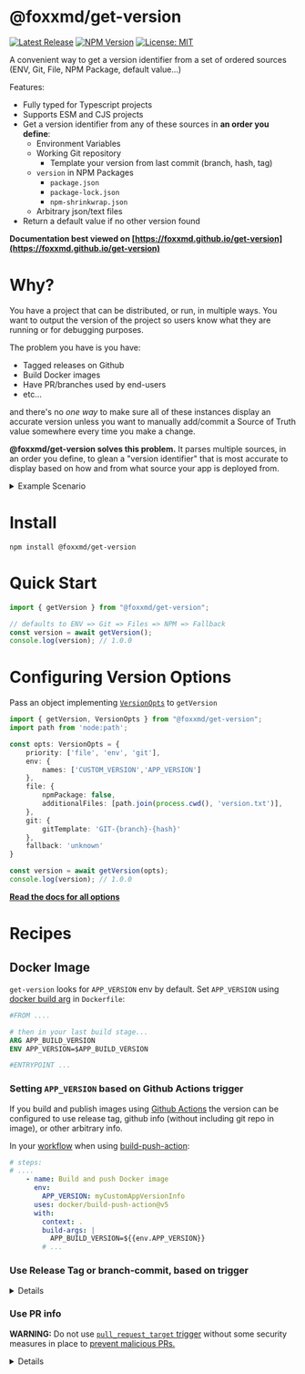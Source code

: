# @foxxmd/get-version

[![Latest Release](https://img.shields.io/github/v/release/foxxmd/get-version)](https://github.com/FoxxMD/logging/get-version)
[![NPM Version](https://img.shields.io/npm/v/%40foxxmd%2Fget-version)](https://www.npmjs.com/package/@foxxmd/get-version)
[![License: MIT](https://img.shields.io/badge/License-MIT-yellow.svg)](https://opensource.org/licenses/MIT)

A convenient way to get a version identifier from a set of ordered sources (ENV, Git, File, NPM Package, default value...)

Features:

* Fully typed for Typescript projects
* Supports ESM and CJS projects
* Get a version identifier from any of these sources in **an order you define**:
  * Environment Variables
  * Working Git repository
    * Template your version from last commit (branch, hash, tag)
  * `version` in NPM Packages
    * `package.json`
    * `package-lock.json`
    * `npm-shrinkwrap.json`
  * Arbitrary json/text files
* Return a default value if no other version found

**Documentation best viewed on [https://foxxmd.github.io/get-version](https://foxxmd.github.io/get-version)**

# Why?

You have a project that can be distributed, or run, in multiple ways. You want to output the version of the project so users know what they are running or for debugging purposes.

The problem you have is you have:

* Tagged releases on Github
* Build Docker images
* Have PR/branches used by end-users
* etc...

and there's no _one way_ to make sure all of these instances display an accurate version unless you want to manually add/commit a Source of Truth value somewhere every time you make a change.

**@foxxmd/get-version solves this problem.** It parses multiple sources, in an order you define, to glean a "version identifier" that is most accurate to display based on how and from what source your app is deployed from.

<details>

<summary>Example Scenario</summary>

We will look for a version from sources in this order=: ENV, Git, NPM, Fallback

First look for ENV...

* Build your images with ENV `APP_VERSION` parsed from release tag with GH Actions
* Build and push image from local to registry with a custom `APP_VERSION` for one-offs

ENV not found then with Git...

* End-user (or you) clones/forks project and runs natively => version parsed from last commit as `{branch}-{commit}`

Git not found then with NPM...

* End-user downloads copy of project from Release asset or .zip on github => finds `package-lock.json` in project folder and uses `version` set by you for release

NPM not found...

* Uses `fallback` value set in project so you know user is using an uncommon setup (or something is wrong!)


</details>

# Install 

```
npm install @foxxmd/get-version
```

# Quick Start

```ts
import { getVersion } from "@foxxmd/get-version";

// defaults to ENV => Git => Files => NPM => Fallback
const version = await getVersion();
console.log(version); // 1.0.0
```

# Configuring Version Options

Pass an object implementing [`VersionOpts`](https://foxxmd.github.io/get-version/interfaces/VersionOpts.html) to `getVersion`

```ts
import { getVersion, VersionOpts } from "@foxxmd/get-version";
import path from 'node:path';

const opts: VersionOpts = {
    priority: ['file', 'env', 'git'],
    env: {
        names: ['CUSTOM_VERSION','APP_VERSION']
    },
    file: {
        npmPackage: false,
        additionalFiles: [path.join(process.cwd(), 'version.txt')],
    },
    git: {
        gitTemplate: 'GIT-{branch}-{hash}'
    },
    fallback: 'unknown'
}

const version = await getVersion(opts);
console.log(version); // 1.0.0
```

[**Read the docs for all options**](https://foxxmd.github.io/get-version/functions/getVersion.html)

# Recipes

## Docker Image

`get-version` looks for `APP_VERSION` env by default. Set `APP_VERSION` using [docker build arg](https://stackoverflow.com/questions/39597925/how-do-i-set-environment-variables-during-the-docker-build-process/63640896#63640896) in `Dockerfile`:

```dockerfile
#FROM ....

# then in your last build stage...
ARG APP_BUILD_VERSION
ENV APP_VERSION=$APP_BUILD_VERSION

#ENTRYPOINT ...
```

### Setting `APP_VERSION` based on Github Actions trigger

If you build and publish images using [Github Actions](https://docs.github.com/en/actions) the version can be configured to use release tag, github info (without including git repo in image), or other arbitrary info.

In your [workflow](https://docs.github.com/en/actions/using-workflows/about-workflows) when using [build-push-action](https://github.com/docker/build-push-action):

```yaml
# steps:
# ....
    - name: Build and push Docker image
      env:
        APP_VERSION: myCustomAppVersionInfo
      uses: docker/build-push-action@v5
      with:
        context: .
        build-args: |
          APP_BUILD_VERSION=${{env.APP_VERSION}}
        # ...
```

### Use Release Tag or branch-commit, based on trigger

<details>

```yaml
on:
  push:
    branches:
      - 'master'
      - 'develop'
    tags:
      - '*.*.*'
jobs:
  publish:
    name: Build and Publish Image
    if: github.event_name != 'pull_request'
    runs-on: ubuntu-latest
    steps:
      - 
      - name: Check out the repo
        uses: actions/checkout@v4
        
      - name: Set short git commit SHA
        id: vars
        # https://dev.to/hectorleiva/github-actions-and-creating-a-short-sha-hash-8b7
        # short sha available under env.COMMIT_SHORT_SHA
        run: |
          calculatedSha=$(git rev-parse --short HEAD)
          branchName=$(git rev-parse --abbrev-ref HEAD)
          echo "COMMIT_SHORT_SHA=$calculatedSha" >> $GITHUB_ENV
          echo "COMMIT_BRANCH=$branchName" >> $GITHUB_ENV

# do whatever else you need to do...

      - name: Build and push Docker image
        env:
          # if action triggers on release, version uses tag
          # if action triggers on push to an included branch version is {branch}-{shortSHA}
          APP_VERSION: ${{ contains(github.ref, 'refs/tags/') && github.ref_name || format('{0}-{1}', env.COMMIT_BRANCH, env.COMMIT_SHORT_SHA ) }}
        uses: docker/build-push-action@v5
        with:
          context: .
          build-args: |
            APP_BUILD_VERSION=${{env.APP_VERSION}}
          # ...
```

</details>

### Use PR info

**WARNING:** Do not use [`pull_request_target` trigger](https://docs.github.com/en/actions/using-workflows/events-that-trigger-workflows#pull_request_target) without some security measures in place to [prevent malicious PRs.](https://securitylab.github.com/research/github-actions-preventing-pwn-requests/)

<details>

```yaml
name: PR Workflow

on:
  pull_request_target:
    types:
      - labeled
      - synchronize
      - reopened
      - opened
    # only run if PR targets 'develop' branch for merging
    branches:
      - 'develop'
jobs:
  release-snapshot:
    name: Release snapshot
    runs-on: ubuntu-latest
    # don't run job unless PR has been marked safe after manual review of changes!
    if: contains(github.event.pull_request.labels.*.name, 'safe to test')
  steps:
    - uses: actions/checkout@v4
      with:
        ref: ${{ github.event.pull_request.head.sha }}
    # ...
    - name: Build and push
      id: docker_build
      uses: docker/build-push-action@v5
      env:
        # produces version like pr152-11ec1c7c
        APP_VERSION: ${{ format('pr{0}-{1}', github.event.number, github.event.pull_request.head.sha ) }}
      with:
        context: .
        build-args: |
          APP_BUILD_VERSION=${{env.APP_VERSION}}
        # ...
```

</details>
